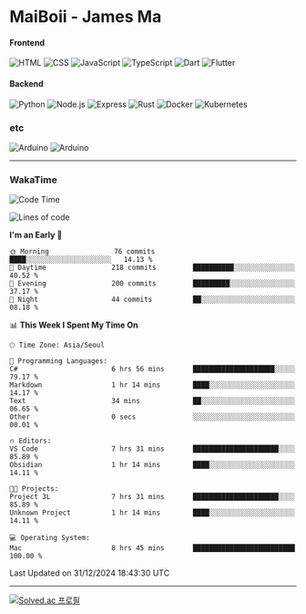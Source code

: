 # MaiBoii - James Ma

#### Frontend
![HTML](https://img.shields.io/badge/-HTML-E34F26?style=flat-square&logo=html5&logoColor=white)
![CSS](https://img.shields.io/badge/-CSS-1572B6?style=flat-square&logo=css3)
![JavaScript](https://img.shields.io/badge/-JavaScript-F7DF1E?style=flat-square&logo=javascript&logoColor=black)
![TypeScript](https://img.shields.io/badge/-TypeScript-02569B?style=flat-square&logo=typescript&logoColor=white)
![Dart](https://img.shields.io/badge/-Dart-0175C2?style=flat-square&logo=dart)
![Flutter](https://img.shields.io/badge/-Flutter-02569B?style=flat-square&logo=flutter)


#### Backend
![Python](https://img.shields.io/badge/-Python-3776AB?style=flat-square&logo=python&logoColor=white)
![Node.js](https://img.shields.io/badge/-Node.js-339933?style=flat-square&logo=node.js&logoColor=white)
![Express](https://img.shields.io/badge/-Express-339933?style=flat-square&logo=express&logoColor=white)
![Rust](https://img.shields.io/badge/-Rust-000000?style=flat-square&logo=rust&logoColor=white)
![Docker](https://img.shields.io/badge/-Docker-2496ED?style=flat-square&logo=docker&logoColor=white)
![Kubernetes](https://img.shields.io/badge/-Kubernetes-326CE5?style=flat-square&logo=kubernetes&logoColor=white)


### etc
![Arduino](https://img.shields.io/badge/-Arduino-00878F?style=flat-square&logo=arduino&logoColor=white)
![Arduino](https://img.shields.io/badge/-Unity-232326?style=flat-square&logo=unity&logoColor=white)

---
### WakaTime
<!--START_SECTION:waka-->
![Code Time](http://img.shields.io/badge/Code%20Time-988%20hrs%2059%20mins-blue)

![Lines of code](https://img.shields.io/badge/From%20Hello%20World%20I%27ve%20Written-1.8%20million%20lines%20of%20code-blue)

**I'm an Early 🐤** 

```text
🌞 Morning                76 commits          ████░░░░░░░░░░░░░░░░░░░░░   14.13 % 
🌆 Daytime                218 commits         ██████████░░░░░░░░░░░░░░░   40.52 % 
🌃 Evening                200 commits         █████████░░░░░░░░░░░░░░░░   37.17 % 
🌙 Night                  44 commits          ██░░░░░░░░░░░░░░░░░░░░░░░   08.18 % 
```


📊 **This Week I Spent My Time On** 

```text
🕑︎ Time Zone: Asia/Seoul

💬 Programming Languages: 
C#                       6 hrs 56 mins       ████████████████████░░░░░   79.17 % 
Markdown                 1 hr 14 mins        ████░░░░░░░░░░░░░░░░░░░░░   14.17 % 
Text                     34 mins             ██░░░░░░░░░░░░░░░░░░░░░░░   06.65 % 
Other                    0 secs              ░░░░░░░░░░░░░░░░░░░░░░░░░   00.01 % 

🔥 Editors: 
VS Code                  7 hrs 31 mins       █████████████████████░░░░   85.89 % 
Obsidian                 1 hr 14 mins        ████░░░░░░░░░░░░░░░░░░░░░   14.11 % 

🐱‍💻 Projects: 
Project 3L               7 hrs 31 mins       █████████████████████░░░░   85.89 % 
Unknown Project          1 hr 14 mins        ████░░░░░░░░░░░░░░░░░░░░░   14.11 % 

💻 Operating System: 
Mac                      8 hrs 45 mins       █████████████████████████   100.00 % 
```


 Last Updated on 31/12/2024 18:43:30 UTC
<!--END_SECTION:waka-->
---
[![Solved.ac
프로필](http://mazassumnida.wtf/api/v2/generate_badge?boj=msu2020)](https://solved.ac/msu2020)
